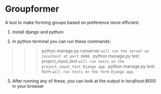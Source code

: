 # Groupformer
A tool to make forming groups based on preference more efficient.

1. Install django and python:

2. In python terminal you can run these commands:
>>>  python manage.py runserver `will run the server on localhost at port 8000.`
>>>  python manage.py test project_input_test `will run tests on the project_input_test Django app.`
>>>  python manage.py test form `will run tests on the form Django app.`

3. After running any of these, you can look at the output in localhost:8000 in your browser
